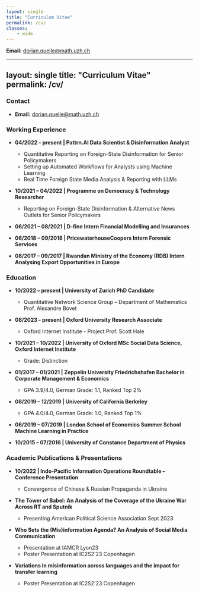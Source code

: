```yaml
---
layout: single
title: "Curriculum Vitae"
permalink: /cv/
classes: 
    - wide
---
```

**Email:** [dorian.quelle@math.uzh.ch](mailto:dorian.quelle@math.uzh.ch)  
 
---
layout: single
title: "Curriculum Vitae"
permalink: /cv/
---

### Contact
- **Email:** [dorian.quelle@math.uzh.ch](mailto:dorian.quelle@math.uzh.ch)

### Working Experience

- **04/2022 – present | Pattrn.AI Data Scientist & Disinformation Analyst**
  - Quantitative Reporting on Foreign-State Disinformation for Senior Policymakers
  - Setting up Automated Workflows for Analysts using Machine Learning
  - Real Time Foreign State Media Analysis & Reporting with LLMs

- **10/2021 – 04/2022 | Programme on Democracy & Technology Researcher**
  - Reporting on Foreign-State Disinformation & Alternative News Outlets for Senior Policymakers

- **06/2021 – 08/2021 | D-fine Intern Financial Modelling and Insurances**

- **06/2018 – 09/2018 | PricewaterhouseCoopers Intern Forensic Services**

- **08/2017 – 09/2017 | Rwandan Ministry of the Economy (RDB) Intern Analysing Export Opportunities in Europe**

### Education

- **10/2022 – present | University of Zurich PhD Candidate**
  - Quantitative Network Science Group – Department of Mathematics Prof. Alexandre Bovet

- **08/2023 - present | Oxford University Research Associate** 
  - Oxford Internet Institute - Project Prof. Scott Hale

- **10/2021 – 10/2022 | University of Oxford MSc Social Data Science, Oxford Internet Institute**
  - Grade: Distinction

- **01/2017 – 01/2021 | Zeppelin University Friedrichshafen Bachelor in Corporate Management & Economics**
  - GPA 3.9/4.0, German Grade: 1.1, Ranked Top 2%

- **08/2019 – 12/2019 | University of California Berkeley**
  - GPA 4.0/4.0, German Grade: 1.0, Ranked Top 1%

- **06/2019 – 07/2019 | London School of Economics Summer School Machine Learning in Practice**

- **10/2015 – 07/2016 | University of Constance Department of Physics**

### Academic Publications & Presentations

- **10/2022 | Indo-Pacific Information Operations Roundtable – Conference Presentation**
  - Convergence of Chinese & Russian Propaganda in Ukraine

- **The Tower of Babel: An Analysis of the Coverage of the Ukraine War Across RT and Sputnik**
  - Presenting American Political Science Association Sept 2023

- **Who Sets the (Mis)information Agenda? An Analysis of Social Media Communication**
  - Presentation at IAMCR Lyon23
  - Poster Presentation at IC2S2'23 Copenhagen

- **Variations in misinformation across languages and the impact for transfer learning**
  - Poster Presentation at IC2S2'23 Copenhagen
